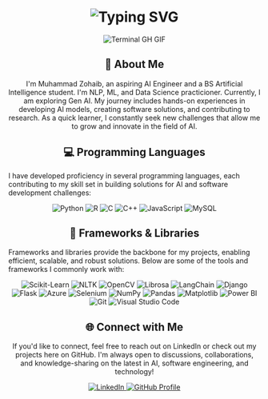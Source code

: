 <div align="center">
    <h1><img src="https://readme-typing-svg.herokuapp.com?font=Jetbrains+mono&size=40&duration=3000&color=FFFFFF&center=true&vCenter=true&width=600&lines=Hey..+I'm+Muhammad+Zohaib;Welcome+to..;..my+GitHub+profile!" alt="Typing SVG"/></h1>
    <p><img src="termina-gh.gif" alt="Terminal GH GIF" /></p>
</div>


<div align="center">
    <h2>🚀 About Me</h2>
    <p>I'm Muhammad Zohaib, an aspiring AI Engineer and a BS Artificial Intelligence student. I'm NLP, ML, and Data Science practicioner. Currently, I am exploring Gen AI. My journey includes hands-on experiences in developing AI models, creating software solutions, and contributing to research. As a quick learner, I constantly seek new challenges that allow me to grow and innovate in the field of AI.</p>
</div>

<h2 align="center" class="section-heading">💻 Programming Languages</h2>
<p>I have developed proficiency in several programming languages, each contributing to my skill set in building solutions for AI and software development challenges:</p>
<div align="center">
  <img src="https://img.shields.io/badge/Python-3776AB?style=for-the-badge&logo=python&logoColor=white" alt="Python"/>
  <img src="https://img.shields.io/badge/R-276DC3?style=for-the-badge&logo=r&logoColor=white" alt="R"/>
  <img src="https://img.shields.io/badge/C-00599C?style=for-the-badge&logo=cplusplus&logoColor=white" alt="C"/>
  <img src="https://img.shields.io/badge/C++-00599C?style=for-the-badge&logo=cplusplus&logoColor=white" alt="C++"/>
  <img src="https://img.shields.io/badge/JavaScript-F7DF1E?style=for-the-badge&logo=javascript&logoColor=black" alt="JavaScript"/>
  <img src="https://img.shields.io/badge/MySQL-4479A1?style=for-the-badge&logo=mysql&logoColor=white" alt="MySQL"/>
</div>

<h2 align="center" class="section-heading">🔧 Frameworks & Libraries</h2>
<p>Frameworks and libraries provide the backbone for my projects, enabling efficient, scalable, and robust solutions. Below are some of the tools and frameworks I commonly work with:</p>
<div align="center">
  <img src="https://img.shields.io/badge/sklearn-F7931E?style=for-the-badge&logo=scikit-learn&logoColor=white" alt="Scikit-Learn"/>
  <img src="https://img.shields.io/badge/NLTK-003865?style=for-the-badge&logo=nltk&logoColor=white" alt="NLTK"/>
  <img src="https://img.shields.io/badge/OpenCV-5C3EE8?style=for-the-badge&logo=opencv&logoColor=white" alt="OpenCV"/>
  <img src="https://img.shields.io/badge/Librosa-2E77BF?style=for-the-badge&logo=librosa&logoColor=white" alt="Librosa"/>
  <img src="https://img.shields.io/badge/LangChain-008080?style=for-the-badge" alt="LangChain"/>
  <img src="https://img.shields.io/badge/Django-092E20?style=for-the-badge&logo=django&logoColor=green" alt="Django"/>
  <img src="https://img.shields.io/badge/Flask-000000?style=for-the-badge&logo=flask&logoColor=white" alt="Flask"/>
  <img src="https://img.shields.io/badge/Azure-0078D4?style=for-the-badge&logo=microsoft-azure&logoColor=white" alt="Azure"/>
  <img src="https://img.shields.io/badge/Selenium-43B02A?style=for-the-badge&logo=selenium&logoColor=white" alt="Selenium"/>
  <img src="https://img.shields.io/badge/numpy-013243?style=for-the-badge&logo=numpy&logoColor=white" alt="NumPy"/>
  <img src="https://img.shields.io/badge/pandas-150458?style=for-the-badge&logo=pandas&logoColor=white" alt="Pandas"/>
  <img src="https://img.shields.io/badge/matplotlib-00599C?style=for-the-badge&logo=matplotlib&logoColor=white" alt="Matplotlib"/>
  <img src="https://img.shields.io/badge/Power%20BI-F2C811?style=for-the-badge&logo=powerbi&logoColor=white" alt="Power BI"/>
  <img src="https://img.shields.io/badge/Git-F05032?style=for-the-badge&logo=git&logoColor=white" alt="Git"/>
  <img src="https://img.shields.io/badge/Visual%20Studio%20Code-007ACC?style=for-the-badge&logo=visualstudiocode&logoColor=white" alt="Visual Studio Code"/>
</div>


<div align="center">
<h2 align="center" class="section-heading">🌐 Connect with Me</h2>
<p>If you'd like to connect, feel free to reach out on LinkedIn or check out my projects here on GitHub. I'm always open to discussions, collaborations, and knowledge-sharing on the latest in AI, software engineering, and technology!</p>
<div align="center">
  <a href="https://www.linkedin.com/in/muhammad-zohaib-a1b027280/">
    <img src="https://img.shields.io/badge/Muhammad%20Zohaib-0077B5?style=for-the-badge&logo=linkedin&logoColor=white" alt="LinkedIn"/>
  </a>
<a href="https://github.com/MZohaib364" target="_blank">
    <img src="https://img.shields.io/badge/View%20on%20GitHub-%230077B5.svg?&style=for-the-badge&logo=github&logoColor=white" alt="GitHub Profile"/>
</a>
</div>
